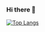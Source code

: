 ### Hi there 👋

[![Top Langs](https://github-readme-stats.vercel.app/api/top-langs/?username=sukcinitas&langs_count=8&hide=shell&layout=compact&theme=dark)](https://github.com/anuraghazra/github-readme-stats)

<!--
**sukcinitas/sukcinitas** is a ✨ _special_ ✨ repository because its `README.md` (this file) appears on your GitHub profile.

Here are some ideas to get you started:

- 🔭 I’m currently working on ...
- 🌱 I’m currently learning ...
- 👯 I’m looking to collaborate on ...
- 🤔 I’m looking for help with ...
- 💬 Ask me about ...
- 📫 How to reach me: ...
- 😄 Pronouns: ...
- ⚡ Fun fact: ...
-->
